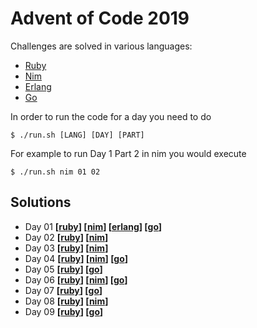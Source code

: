 Advent of Code 2019
===================

Challenges are solved in various languages:

- [Ruby](https://www.ruby-lang.org/)
- [Nim](https://nim-lang.org/)
- [Erlang](https://www.erlang.org/)
- [Go](https://golang.org/)

In order to run the code for a day you need to do

    $ ./run.sh [LANG] [DAY] [PART]

For example to run Day 1 Part 2 in nim you would execute

    $ ./run.sh nim 01 02

Solutions
---------

- Day 01 **[[ruby](01/ruby)] [[nim](01/nim)] [[erlang](01/erlang)] [[go](01/go)]**
- Day 02 **[[ruby](02/ruby)] [[nim](02/nim)]**
- Day 03 **[[ruby](03/ruby)] [[nim](03/nim)]**
- Day 04 **[[ruby](04/ruby)] [[nim](04/nim)] [[go](04/go)]**
- Day 05 **[[ruby](05/ruby)] [[go](05/go)]**
- Day 06 **[[ruby](06/ruby)] [[nim](06/nim)] [[go](06/go)]**
- Day 07 **[[ruby](07/ruby)] [[go](07/go)]**
- Day 08 **[[ruby](08/ruby)] [[nim](08/nim)]**
- Day 09 **[[ruby](09/ruby)] [[go](09/go)]**
